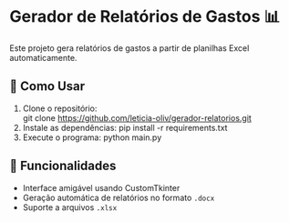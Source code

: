 # Gerador de Relatórios de Gastos 📊

Este projeto gera relatórios de gastos a partir de planilhas Excel automaticamente.

## 🚀 Como Usar
1. Clone o repositório:  
git clone https://github.com/leticia-oliv/gerador-relatorios.git
2. Instale as dependências:
pip install -r requirements.txt
3. Execute o programa:
python main.py


## 📌 Funcionalidades
- Interface amigável usando CustomTkinter
- Geração automática de relatórios no formato `.docx`
- Suporte a arquivos `.xlsx`
